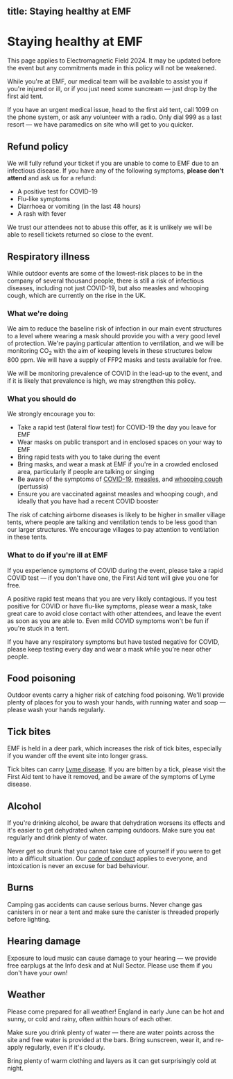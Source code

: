 title: Staying healthy at EMF
---
# Staying healthy at EMF

<div class="well">
This page applies to Electromagnetic Field 2024. It may be updated before the event but any commitments made in this policy will not be weakened.
</div>

While you're at EMF, our medical team will be available to assist you if you're injured or ill, or if you just need some suncream &mdash; just drop by the first aid tent.

If you have an urgent medical issue, head to the first aid tent, call 1099 on the phone system, or ask any volunteer with a radio. Only dial 999 as a last resort &mdash; we have paramedics on site who will get to you quicker.

## Refund policy

We will fully refund your ticket if you are unable to come to EMF due to an infectious disease. If you have any of the following symptoms, **please don't attend** and ask us for a refund:

* A positive test for COVID-19
* Flu-like symptoms
* Diarrhoea or vomiting (in the last 48 hours)
* A rash with fever

We trust our attendees not to abuse this offer, as it is unlikely we will be able to resell tickets returned so close to the event.

## Respiratory illness
While outdoor events are some of the lowest-risk places to be in the company of several thousand people, there is still a risk of infectious diseases, including not just COVID-19, but also measles and whooping cough, which are currently on the rise in the UK.

### What we're doing
We aim to reduce the baseline risk of infection in our main event structures to a level where wearing a mask should provide you with a very good level of protection. We're paying particular attention to ventilation, and we will be monitoring CO<sub>2</sub> with the aim of keeping levels in these structures below 800&nbsp;ppm. We will have a supply of FFP2 masks and tests available for free.

We will be monitoring prevalence of COVID in the lead-up to the event, and if it is likely that prevalence is high, we may strengthen this policy.

### What you should do
We strongly encourage you to:

* Take a rapid test (lateral flow test) for COVID-19 the day you leave for EMF
* Wear masks on public transport and in enclosed spaces on your way to EMF
* Bring rapid tests with you to take during the event
* Bring masks, and wear a mask at EMF if you're in a crowded enclosed area, particularly if people are talking or singing
* Be aware of the symptoms of [COVID-19](https://www.nhs.uk/conditions/coronavirus-covid-19/symptoms/), [measles](https://www.nhs.uk/conditions/measles/), and [whooping cough](https://www.nhs.uk/conditions/whooping-cough/) (pertussis)
* Ensure you are vaccinated against measles and whooping cough, and ideally that you have had a recent COVID booster

The risk of catching airborne diseases is likely to be higher in smaller village tents, where people are talking and ventilation tends to be less good than our larger structures. We encourage villages to pay attention to ventilation in these tents.

### What to do if you're ill at EMF
If you experience symptoms of COVID during the event, please take a rapid COVID test &mdash; if you don't have one, the First Aid tent will give you one for free.

A positive rapid test means that you are very likely contagious. If you test positive for COVID or have flu-like symptoms, please wear a mask, take great care to avoid close contact with other attendees, and leave the event as soon as you are able to. Even mild COVID symptoms won't be fun if you're stuck in a tent.

If you have any respiratory symptoms but have tested negative for COVID, please keep testing every day and wear a mask while you're near other people.

## Food poisoning
Outdoor events carry a higher risk of catching food poisoning. We'll provide plenty of places for you to wash your hands, with running water and soap &mdash; please wash your hands regularly.

## Tick bites
EMF is held in a deer park, which increases the risk of tick bites, especially if you wander off the event site into longer grass.

Tick bites can carry [Lyme disease](https://www.nhs.uk/conditions/lyme-disease/). If you are bitten by a tick, please visit the First Aid tent to have it removed, and be aware of the symptoms of Lyme disease.

## Alcohol
If you're drinking alcohol, be aware that dehydration worsens its effects and it's easier to get dehydrated when camping outdoors. Make sure you eat regularly and drink plenty of water.

Never get so drunk that you cannot take care of yourself if you were to get into a difficult situation. Our [code of conduct](/code-of-conduct) applies to everyone, and intoxication is never an excuse for bad behaviour.

## Burns
Camping gas accidents can cause serious burns. Never change gas canisters in or near a tent and make sure the canister is threaded properly before lighting.

## Hearing damage
Exposure to loud music can cause damage to your hearing &mdash; we provide free earplugs at the Info desk and at Null Sector. Please use them if you don't have your own!

## Weather
Please come prepared for all weather! England in early June can be hot and sunny, or cold and rainy, often within hours of each other.

Make sure you drink plenty of water &mdash; there are water points across the site and free water is provided at the bars. Bring sunscreen, wear it, and re-apply regularly, even if it's cloudy.

Bring plenty of warm clothing and layers as it can get surprisingly cold at night.